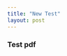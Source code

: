 ```yaml
---
title: "New Test"
layout: post
---
```


### Test pdf

<object data="assets/LatexSymbols.pdf" width="1000" height="1000" type='application/pdf'/>
 
 
